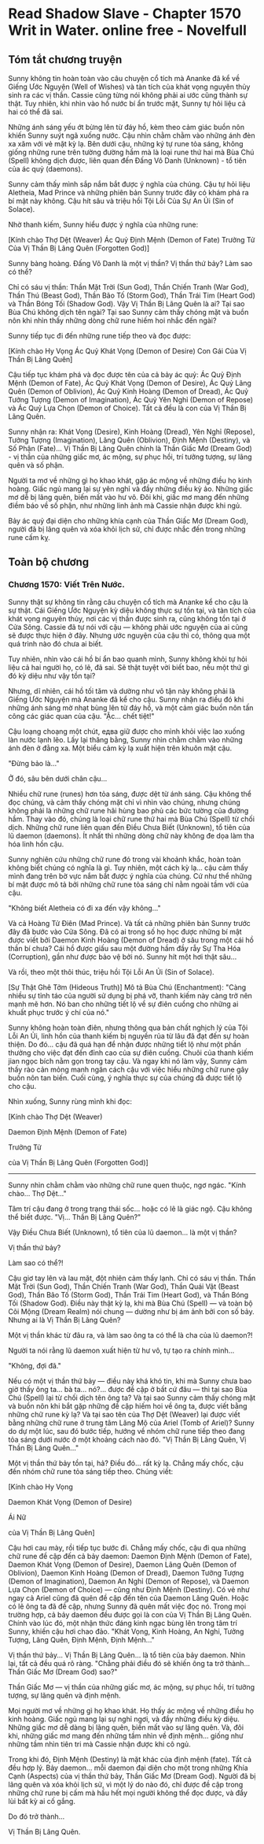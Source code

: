 # Read Shadow Slave - Chapter 1570 Writ in Water. online free - Novelfull

## Tóm tắt chương truyện

Sunny không tin hoàn toàn vào câu chuyện cổ tích mà Ananke đã kể về Giếng Ước Nguyện (Well of Wishes) và tàn tích của khát vọng nguyên thủy sinh ra các vị thần. Cassie cũng từng nói không phải ai ước cũng thành sự thật. Tuy nhiên, khi nhìn vào hồ nước bí ẩn trước mặt, Sunny tự hỏi liệu cả hai có thể đã sai.

Những ánh sáng yếu ớt bừng lên từ đáy hồ, kèm theo cảm giác buồn nôn khiến Sunny suýt ngã xuống nước. Cậu nhìn chằm chằm vào những ánh đèn xa xăm với vẻ mặt kỳ lạ. Bên dưới cậu, những ký tự rune tỏa sáng, không giống những rune trên tường đường hầm mà là loại rune thứ hai mà Bùa Chú (Spell) không dịch được, liên quan đến Đấng Vô Danh (Unknown) - tổ tiên của ác quỷ (daemons).

Sunny cảm thấy mình sắp nắm bắt được ý nghĩa của chúng. Cậu tự hỏi liệu Aletheia, Mad Prince và những phiên bản Sunny trước đây có khám phá ra bí mật này không. Cậu hít sâu và triệu hồi Tội Lỗi Của Sự An Ủi (Sin of Solace).

Nhờ thanh kiếm, Sunny hiểu được ý nghĩa của những rune:

[Kính chào Thợ Dệt (Weaver)
Ác Quỷ Định Mệnh (Demon of Fate)
Trưởng Tử
Của Vị Thần Bị Lãng Quên (Forgotten God)]

Sunny bàng hoàng. Đấng Vô Danh là một vị thần? Vị thần thứ bảy? Làm sao có thể?

Chỉ có sáu vị thần: Thần Mặt Trời (Sun God), Thần Chiến Tranh (War God), Thần Thú (Beast God), Thần Bão Tố (Storm God), Thần Trái Tim (Heart God) và Thần Bóng Tối (Shadow God). Vậy Vị Thần Bị Lãng Quên là ai? Tại sao Bùa Chú không dịch tên ngài? Tại sao Sunny cảm thấy chóng mặt và buồn nôn khi nhìn thấy những dòng chữ rune hiếm hoi nhắc đến ngài?

Sunny tiếp tục đi đến những rune tiếp theo và đọc được:

[Kính chào Hy Vọng
Ác Quỷ Khát Vọng (Demon of Desire)
Con Gái
Của Vị Thần Bị Lãng Quên]

Cậu tiếp tục khám phá và đọc được tên của cả bảy ác quỷ: Ác Quỷ Định Mệnh (Demon of Fate), Ác Quỷ Khát Vọng (Demon of Desire), Ác Quỷ Lãng Quên (Demon of Oblivion), Ác Quỷ Kinh Hoàng (Demon of Dread), Ác Quỷ Tưởng Tượng (Demon of Imagination), Ác Quỷ Yên Nghỉ (Demon of Repose) và Ác Quỷ Lựa Chọn (Demon of Choice). Tất cả đều là con của Vị Thần Bị Lãng Quên.

Sunny nhận ra: Khát Vọng (Desire), Kinh Hoàng (Dread), Yên Nghỉ (Repose), Tưởng Tượng (Imagination), Lãng Quên (Oblivion), Định Mệnh (Destiny), và Số Phận (Fate)... Vị Thần Bị Lãng Quên chính là Thần Giấc Mơ (Dream God) - vị thần của những giấc mơ, ác mộng, sự phục hồi, trí tưởng tượng, sự lãng quên và số phận.

Người ta mơ về những gì họ khao khát, gặp ác mộng về những điều họ kinh hoàng. Giấc ngủ mang lại sự yên nghỉ và đầy những điều kỳ ảo. Những giấc mơ dễ bị lãng quên, biến mất vào hư vô. Đôi khi, giấc mơ mang đến những điềm báo về số phận, như những linh ảnh mà Cassie nhận được khi ngủ.

Bảy ác quỷ đại diện cho những khía cạnh của Thần Giấc Mơ (Dream God), người đã bị lãng quên và xóa khỏi lịch sử, chỉ được nhắc đến trong những rune cấm kỵ.

## Toàn bộ chương

### Chương 1570: Viết Trên Nước.

Sunny thật sự không tin rằng câu chuyện cổ tích mà Ananke kể cho cậu là sự thật. Cái Giếng Ước Nguyện kỳ diệu không thực sự tồn tại, và tàn tích của khát vọng nguyên thủy, nơi các vị thần được sinh ra, cũng không tồn tại ở Cửa Sông. Cassie đã tự nói với cậu — không phải ước nguyện của ai cũng sẽ được thực hiện ở đây. Nhưng ước nguyện của cậu thì có, thông qua một quá trình nào đó chưa ai biết.

Tuy nhiên, nhìn vào cái hồ bí ẩn bao quanh mình, Sunny không khỏi tự hỏi liệu cả hai người họ, có lẽ, đã sai. Sẽ thật tuyệt vời biết bao, nếu một thứ gì đó kỳ diệu như vậy tồn tại?

Nhưng, dĩ nhiên, cái hồ tối tăm và dường như vô tận này không phải là Giếng Ước Nguyện mà Ananke đã kể cho cậu. Sunny nhận ra điều đó khi những ánh sáng mờ nhạt bùng lên từ đáy hồ, và một cảm giác buồn nôn tấn công các giác quan của cậu. "Ặc... chết tiệt!"

Cậu loạng choạng một chút, едва giữ được cho mình khỏi việc lao xuống làn nước lạnh lẽo. Lấy lại thăng bằng, Sunny nhìn chằm chằm vào những ánh đèn ở đằng xa. Một biểu cảm kỳ lạ xuất hiện trên khuôn mặt cậu.

"Đừng bảo là..."

Ở đó, sâu bên dưới chân cậu...

Nhiều chữ rune (runes) hơn tỏa sáng, được dệt từ ánh sáng. Cậu không thể đọc chúng, và cảm thấy chóng mặt chỉ vì nhìn vào chúng, nhưng chúng không phải là những chữ rune hãi hùng bao phủ các bức tường của đường hầm. Thay vào đó, chúng là loại chữ rune thứ hai mà Bùa Chú (Spell) từ chối dịch. Những chữ rune liên quan đến Điều Chưa Biết (Unknown), tổ tiên của lũ daemon (daemons). Ít nhất thì những dòng chữ này không đe dọa làm tha hóa linh hồn cậu.

Sunny nghiên cứu những chữ rune đó trong vài khoảnh khắc, hoàn toàn không biết chúng có nghĩa là gì. Tuy nhiên, một cách kỳ lạ... cậu cảm thấy mình đang trên bờ vực nắm bắt được ý nghĩa của chúng. Cứ như thể những bí mật được mô tả bởi những chữ rune tỏa sáng chỉ nằm ngoài tầm với của cậu.

"Không biết Aletheia có đi xa đến vậy không..."

Và cả Hoàng Tử Điên (Mad Prince). Và tất cả những phiên bản Sunny trước đây đã bước vào Cửa Sông. Đã có ai trong số họ học được những bí mật được viết bởi Daemon Kinh Hoàng (Demon of Dread) ở sâu trong một cái hồ thần bí chưa? Cái hồ được giấu sau một đường hầm đầy rẫy Sự Tha Hóa (Corruption), gần như được bảo vệ bởi nó. Sunny hít một hơi thật sâu...

Và rồi, theo một thôi thúc, triệu hồi Tội Lỗi An Ủi (Sin of Solace).

[Sự Thật Ghê Tởm (Hideous Truth)] Mô tả Bùa Chú (Enchantment): "Càng nhiều sự tỉnh táo của người sử dụng bị phá vỡ, thanh kiếm này càng trở nên mạnh mẽ hơn. Nó ban cho những tiết lộ về sự điên cuồng cho những ai khuất phục trước ý chí của nó."

Sunny không hoàn toàn điên, nhưng thông qua bản chất nghịch lý của Tội Lỗi An Ủi, linh hồn của thanh kiếm bị nguyền rủa từ lâu đã đạt đến sự hoàn thiện. Do đó... cậu đã quá hạn để nhận được những tiết lộ như một phần thưởng cho việc đạt đến đỉnh cao của sự điên cuồng. Chuôi của thanh kiếm jian ngọc bích nằm gọn trong tay cậu. Và ngay khi nó làm vậy, Sunny cảm thấy rào cản mỏng manh ngăn cách cậu với việc hiểu những chữ rune gây buồn nôn tan biến. Cuối cùng, ý nghĩa thực sự của chúng đã được tiết lộ cho cậu.

Nhìn xuống, Sunny rùng mình khi đọc:

[Kính chào Thợ Dệt (Weaver)

Daemon Định Mệnh (Demon of Fate)

Trưởng Tử

của Vị Thần Bị Lãng Quên (Forgotten God)]

***

Sunny nhìn chằm chằm vào những chữ rune quen thuộc, ngơ ngác. "Kính chào... Thợ Dệt..."

Tâm trí cậu đang ở trong trạng thái sốc... hoặc có lẽ là giác ngộ. Cậu không thể biết được. "Vị... Thần Bị Lãng Quên?"

Vậy Điều Chưa Biết (Unknown), tổ tiên của lũ daemon... là một vị thần?

Vị thần thứ bảy?

Làm sao có thể?!

Cậu giơ tay lên và lau mặt, đột nhiên cảm thấy lạnh. Chỉ có sáu vị thần. Thần Mặt Trời (Sun God), Thần Chiến Tranh (War God), Thần Quái Vật (Beast God), Thần Bão Tố (Storm God), Thần Trái Tim (Heart God), và Thần Bóng Tối (Shadow God). Điều này thật kỳ lạ, khi mà Bùa Chú (Spell) — và toàn bộ Cõi Mộng (Dream Realm) nói chung — dường như bị ám ảnh bởi con số bảy. Nhưng ai là Vị Thần Bị Lãng Quên?

Một vị thần khác từ đâu ra, và làm sao ông ta có thể là cha của lũ daemon?!

Người ta nói rằng lũ daemon xuất hiện từ hư vô, tự tạo ra chính mình...

"Không, đợi đã."

Nếu có một vị thần thứ bảy — điều này khá khó tin, khi mà Sunny chưa bao giờ thấy ông ta... bà ta... nó?... được đề cập ở bất cứ đâu — thì tại sao Bùa Chú (Spell) lại từ chối dịch tên ông ta? Và tại sao Sunny cảm thấy chóng mặt và buồn nôn khi bắt gặp những đề cập hiếm hoi về ông ta, được viết bằng những chữ rune kỳ lạ? Và tại sao tên của Thợ Dệt (Weaver) lại được viết bằng những chữ rune ở trung tâm Lăng Mộ của Ariel (Tomb of Ariel)? Sunny do dự một lúc, sau đó bước tiếp, hướng về nhóm chữ rune tiếp theo đang tỏa sáng dưới nước ở một khoảng cách nào đó. "Vị Thần Bị Lãng Quên, Vị Thần Bị Lãng Quên..."

Một vị thần thứ bảy tồn tại, hả? Điều đó... rất kỳ lạ. Chẳng mấy chốc, cậu đến nhóm chữ rune tỏa sáng tiếp theo. Chúng viết:

[Kính chào Hy Vọng

Daemon Khát Vọng (Demon of Desire)

Ái Nữ

của Vị Thần Bị Lãng Quên]

Cậu hơi cau mày, rồi tiếp tục bước đi. Chẳng mấy chốc, cậu đi qua những chữ rune đề cập đến cả bảy daemon: Daemon Định Mệnh (Demon of Fate), Daemon Khát Vọng (Demon of Desire), Daemon Lãng Quên (Demon of Oblivion), Daemon Kinh Hoàng (Demon of Dread), Daemon Tưởng Tượng (Demon of Imagination), Daemon An Nghỉ (Demon of Repose), và Daemon Lựa Chọn (Demon of Choice) — cũng như Định Mệnh (Destiny). Có vẻ như ngay cả Ariel cũng đã quên đề cập đến tên của Daemon Lãng Quên. Hoặc có lẽ ông ta đã đề cập, nhưng Sunny đã quên mất việc đọc nó. Trong mọi trường hợp, cả bảy daemon đều được gọi là con của Vị Thần Bị Lãng Quên. Chính vào lúc đó, một nhận thức đáng kinh ngạc bùng lên trong tâm trí Sunny, khiến cậu hơi chao đảo. "Khát Vọng, Kinh Hoàng, An Nghỉ, Tưởng Tượng, Lãng Quên, Định Mệnh, Định Mệnh..."

Vị thần thứ bảy... Vị Thần Bị Lãng Quên... là tổ tiên của bảy daemon. Nhìn lại, tất cả đều quá rõ ràng. "Chẳng phải điều đó sẽ khiến ông ta trở thành... Thần Giấc Mơ (Dream God) sao?"

Thần Giấc Mơ — vị thần của những giấc mơ, ác mộng, sự phục hồi, trí tưởng tượng, sự lãng quên và định mệnh.

Mọi người mơ về những gì họ khao khát. Họ thấy ác mộng về những điều họ kinh hoàng. Giấc ngủ mang lại sự nghỉ ngơi, và đầy những điều kỳ diệu. Những giấc mơ dễ dàng bị lãng quên, biến mất vào sự lãng quên. Và, đôi khi, những giấc mơ mang đến những tầm nhìn về định mệnh... giống như những tầm nhìn tiên tri mà Cassie nhận được khi cô ngủ.

Trong khi đó, Định Mệnh (Destiny) là mặt khác của định mệnh (fate). Tất cả đều hợp lý. Bảy daemon... mỗi daemon đại diện cho một trong những Khía Cạnh (Aspects) của vị thần thứ bảy, Thần Giấc Mơ (Dream God). Người đã bị lãng quên và xóa khỏi lịch sử, vì một lý do nào đó, chỉ được đề cập trong những chữ rune bị cấm mà hầu hết mọi người không thể đọc được, và đẩy lùi bất kỳ ai cố gắng.

Do đó trở thành...

Vị Thần Bị Lãng Quên.